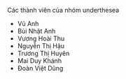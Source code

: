 Các thành viên của nhóm underthesea

* Vũ Anh 
* Bùi Nhật Anh 
* Vương Hoài Thu
* Nguyễn Thị Hậu
* Trương Thị Huyên 
* Mai Duy Khánh 
* Đoàn Việt Dũng